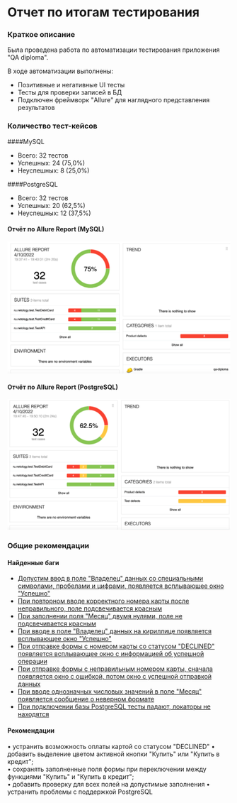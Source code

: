 # Отчет по итогам тестирования
### Краткое описание
Была проведена работа по автоматизации тестирования приложения "QA diploma".

В ходе автоматизации выполнены:
* Позитивные и негативные UI тесты
* Тесты для проверки записей в БД
* Подключен фреймворк "Allure" для наглядного представления результатов

### Количество тест-кейсов
####MySQL
* Всего: 32 тестов
* Успешных: 24 (75,0%)
* Неуспешных: 8 (25,0%)

####PostgreSQL
* Всего: 32 тестов
* Успешных: 20 (62,5%)
* Неуспешных: 12 (37,5%)

#### Отчёт по Allure Report (MySQL)

![](https://github.com/lstmpr/QA_Diploma/blob/ac96183fe1f5d918b38fa906bf9b335a7b3e1941/docs/AllureReport%20MySQL.png)

#### Отчёт по Allure Report (PostgreSQL)

![](https://github.com/lstmpr/QA_Diploma/blob/ac96183fe1f5d918b38fa906bf9b335a7b3e1941/docs/AllureReport%20Postgres.png)

### Общие рекомендации
#### Найденные баги
* [Допустим ввод в поле "Владелец" данных со специальными символами, пробелами и цифрами, появляется всплывающее окно "Успешно"](https://github.com/lstmpr/QA_Diploma/issues/7#issue-1145114931)
* [При повторном вводе корректного номера карты после неправильного, поле подсвечивается красным](https://github.com/lstmpr/QA_Diploma/issues/6#issue-1145017260)
* [При заполнении поля "Месяц" двумя нулями, поле не подсвечивается красным](https://github.com/lstmpr/QA_Diploma/issues/5#issue-1145010005)
* [При вводе в поле "Владелец" данных на кириллице появляется всплывающее окно "Успешно"](https://github.com/lstmpr/QA_Diploma/issues/4#issue-1144964968)
* [При отправке формы с номером карты со статусом "DECLINED" появляется всплывающее окно с информацией об успешной операции](https://github.com/lstmpr/QA_Diploma/issues/3#issue-1144960240)
* [При отправке формы с неправильным номером карты, сначала появляется окно с ошибкой, потом окно с успешной отправкой данных](https://github.com/lstmpr/QA_Diploma/issues/2#issue-1141228887)
* [При вводе однозначных числовых значений в поле "Месяц" появляется сообщение о неверном формате](https://github.com/lstmpr/QA_Diploma/issues/1#issue-1141220515)
* [При подключении базы PostgreSQL тесты падают, локаторы не находятся](https://github.com/lstmpr/QA_Diploma/issues/8#issue-1153852411)

#### Рекомендации 
•   устранить возможность оплаты картой со статусом "DECLINED"
•	добавить выделение цветом активной кнопки "Купить" или "Купить в кредит";  
•	сохранять заполненные поля формы при переключении между функциями "Купить" и "Купить в кредит";  
•	добавить проверку для всех полей на допустимые заполнения
•	устранить проблемы с поддержкой PostgreSQL
